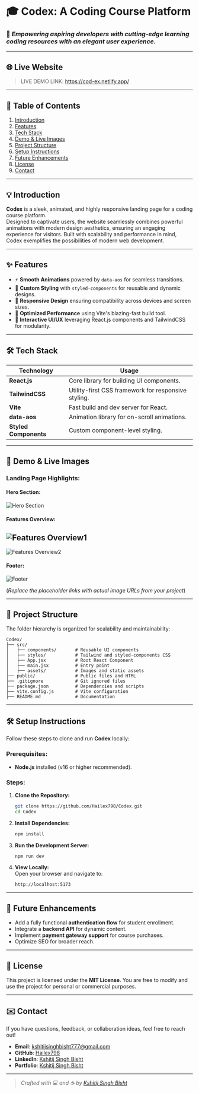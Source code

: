 # 🎓 **Codex: A Coding Course Platform**  

### 🌟 *Empowering aspiring developers with cutting-edge learning coding resources with an elegant user experience.*  

---

## 🌐 **Live Website**  
> LIVE DEMO LINK: https://cod-ex.netlify.app/

---

## 📖 **Table of Contents**  
1. [Introduction](#introduction)  
2. [Features](#features)  
3. [Tech Stack](#tech-stack)
4. [Demo & Live Images](#demo--live-images)  
5. [Project Structure](#project-structure)  
6. [Setup Instructions](#setup-instructions)  
7. [Future Enhancements](#future-enhancements)  
8. [License](#license)  
9. [Contact](#contact)  

---

## 💡 **Introduction**  

**Codex** is a sleek, animated, and highly responsive landing page for a coding course platform.  
Designed to captivate users, the website seamlessly combines powerful animations with modern design aesthetics, ensuring an engaging experience for visitors. Built with scalability and performance in mind, Codex exemplifies the possibilities of modern web development.

---

## ✨ **Features**  
- ⚡ **Smooth Animations** powered by `data-aos` for seamless transitions.  
- 🎨 **Custom Styling** with `styled-components` for reusable and dynamic designs.  
- 📱 **Responsive Design** ensuring compatibility across devices and screen sizes.  
- 🚀 **Optimized Performance** using Vite's blazing-fast build tool.  
- 🌌 **Interactive UI/UX** leveraging React.js components and TailwindCSS for modularity.  

---

## 🛠️ **Tech Stack**  

| **Technology**      | **Usage**                                           |  
|----------------------|-----------------------------------------------------|  
| **React.js**         | Core library for building UI components.           |  
| **TailwindCSS**      | Utility-first CSS framework for responsive styling. |  
| **Vite**             | Fast build and dev server for React.               |  
| **data-aos**         | Animation library for on-scroll animations.        |  
| **Styled Components**| Custom component-level styling.                    |  

---

## 📸 **Demo & Live Images**  

### Landing Page Highlights:  
#### Hero Section:  
![Hero Section](./src/assets/samples/s4.png)

#### Features Overview:  
![Features Overview1](./src/assets/samples/s3.png)
---
![Features Overview2](./src/assets/samples/s2.png)

#### Footer:  
![Footer](./src/assets/samples/s1.png)

(*Replace the placeholder links with actual image URLs from your project*)  

---

## 📁 **Project Structure**  

The folder hierarchy is organized for scalability and maintainability:  

```plaintext
Codex/
├── src/
│   ├── components/       # Reusable UI components  
│   ├── styles/           # Tailwind and styled-components CSS  
│   ├── App.jsx           # Root React Component  
│   ├── main.jsx          # Entry point  
│   ├── assets/           # Images and static assets  
├── public/               # Public files and HTML  
├── .gitignore            # Git ignored files  
├── package.json          # Dependencies and scripts  
├── vite.config.js        # Vite configuration  
├── README.md             # Documentation  
```

---

## 🛠️ **Setup Instructions**  

Follow these steps to clone and run **Codex** locally:  

### Prerequisites:  
- **Node.js** installed (v16 or higher recommended).  

### Steps:  

1. **Clone the Repository:**  
   ```bash  
   git clone https://github.com/Hailex798/Codex.git  
   cd Codex  
   ```  

2. **Install Dependencies:**  
   ```bash  
   npm install  
   ```  

3. **Run the Development Server:**  
   ```bash  
   npm run dev  
   ```  

4. **View Locally:**  
   Open your browser and navigate to:  
   ```
   http://localhost:5173  
   ```  

---

## 🚀 **Future Enhancements**  

- Add a fully functional **authentication flow** for student enrollment.  
- Integrate a **backend API** for dynamic content.  
- Implement **payment gateway support** for course purchases.  
- Optimize SEO for broader reach.  

---

## 📜 **License**  

This project is licensed under the **MIT License**. You are free to modify and use the project for personal or commercial purposes.  

---

## ✉️ **Contact**  

If you have questions, feedback, or collaboration ideas, feel free to reach out!  

- **Email**: [kshitijsinghbisht777@gmail.com](mailto:kshitijsinghbisht777@gmail.com)
- **GitHub**: [Hailex798](https://github.com/hailex798)
- **LinkedIn**: [Kshitij Singh Bisht](https://linkedin.com/in/kshitijsinghbisht)
- **Portfolio**: [Kshitij Singh Bisht](https://kshitijsinghbisht.netlify.app)

---

> *Crafted with 💻 and ☕ by [Kshitij Singh Bisht](https://kshitijsinghbisht.netlify.app)*  

